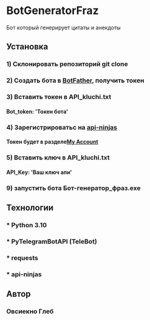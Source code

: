 # BotGeneratorFraz
Бот который генерирует цитаты и анекдоты



## Установка
### 1) Склонировать репозиторий git clone
### 2) Создать бота в [BotFather](https://t.me/botfatherи), получить токен
### 3) Вставить токен в API_kluchi.txt
####     Bot_token: 'Токен бота'
### 4) Зарегистрироватьс на [api-ninjas](https://api-ninjas.com/)
####    Токен будет в разделе[My Account](https://api-ninjas.com/profile)
### 5) Вставить ключ в API_kluchi.txt
####    API_Key: 'Ваш ключ апи'
### 9) запустить бота Бот-генератор_фраз.exe

## Технологии
### * Python 3.10
### * PyTelegramBotAPI (TeleBot)
### * requests
### * api-ninjas

## Автор
### Овсиекно Глеб
